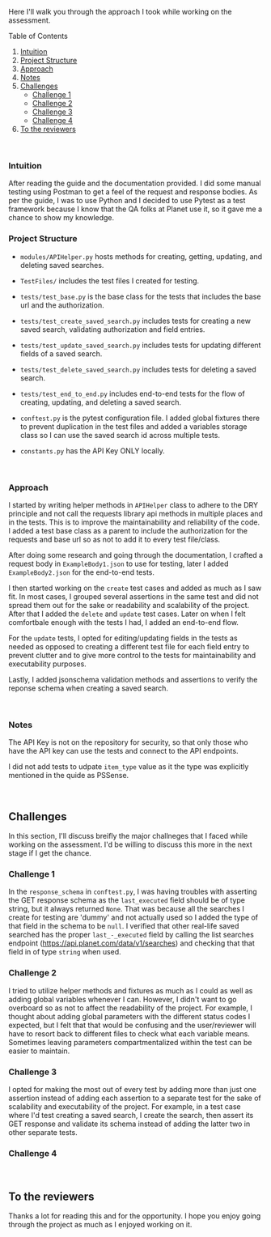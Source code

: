 Here I'll walk you through the approach I took while working on the assessment.
<br />
<!-- TABLE OF CONTENTS -->
  <summary>Table of Contents</summary>
  <ol>
    <li>
      <a href="#intuition">Intuition</a>
    </li>
    <li><a href="#project-structure">Project Structure</a></li>
    <li><a href="#approach">Approach</a></li>
    <li><a href="#notes">Notes</a></li>
    <li>
      <a href="#challenges">Challenges</a>
      <ul>
        <li><a href="#challenge-1">Challenge 1</a></li>
        <li><a href="#challenge-2">Challenge 2</a></li>
        <li><a href="#challenge-3">Challenge 3</a></li>
        <li><a href="#challenge-4">Challenge 4</a></li>
      </ul>
    </li>
    <li><a href="#to-the-reviewers">To the reviewers</a></li>
  </ol>
<br />

### Intuition
After reading the guide and the documentation provided. I did some manual testing using Postman to get a feel of the request and response bodies. As per the guide, I was to use Python and I decided to use Pytest as a test framework because I know that the QA folks at Planet use it, so it gave me a chance to show my knowledge.
<br />

### Project Structure
- `modules/APIHelper.py` hosts methods for creating, getting, updating, and deleting saved searches.

- `TestFiles/` includes the test files I created for testing.

- `tests/test_base.py` is the base class for the tests that includes the base url and the authorization.

- `tests/test_create_saved_search.py` includes tests for creating a new saved search, validating authorization and field entries.

- `tests/test_update_saved_search.py` includes tests for updating different fields of a saved search.

- `tests/test_delete_saved_search.py` includes tests for deleting a saved search.

- `tests/test_end_to_end.py` includes end-to-end tests for the flow of creating, updating, and deleting a saved search.

- `conftest.py` is the pytest configuration file. I added global fixtures there to prevent duplication in the test files and added a variables storage class so I can use the saved search id across multiple tests.

- `constants.py` has the API Key ONLY locally.
<br />

### Approach
I started by writing helper methods in `APIHelper` class to adhere to the DRY principle and not call the requests library api methods in multiple places and in the tests. This is to improve the maintainability and reliability of the code. I added a test base class as a parent to include the authorization for the requests and base url so as not to add it to every test file/class.

After doing some research and going through the documentation, I crafted a request body in `ExampleBody1.json` to use for testing, later I added `ExampleBody2.json` for the end-to-end tests.

I then started working on the `create` test cases and added as much as I saw fit. In most cases, I grouped several assertions in the same test and did not spread them out for the sake or readability and scalability of the project. After that I added the `delete` and `update` test cases. Later on when I felt comfortbale enough with the tests I had, I added an end-to-end flow.

For the `update` tests, I opted for editing/updating fields in the tests as needed as opposed to creating a different test file for each field entry to prevent clutter and to give more control to the tests for maintainability  and executability purposes.

Lastly, I added jsonschema validation methods and assertions to verify the reponse schema when creating a saved search.

<br />

### Notes

The API Key is not on the repository for security, so that only those who have the API key can use the tests and connect to the API endpoints.

I did not add tests to udpate `item_type` value as it the type was explicitly mentioned in the quide as PSSense.

<br />

## Challenges

In this section, I'll discuss breifly the major challneges that I faced while working on the assessment. I'd be willing to discuss this more in the next stage if I get the chance.

### Challenge 1
In the `response_schema` in `conftest.py`, I was having troubles with asserting the GET response schema as the `last_executed` field should be of type string, but it always returned `None`. That was because all the searches I create for testing are 'dummy' and not actually used so I added the type of that field in the schema to be `null`. I verified that other real-life saved searched has the proper `last_-_executed` field by calling the list searches endpoint (https://api.planet.com/data/v1/searches) and checking that that field in of type `string` when used.
### Challenge 2
I tried to utilize helper methods and fixtures as much as I could as well as adding global variables whenever I can. However, I didn't want to go overboard so as not to affect the readability of the project. For example, I thought about adding global parameters with the different status codes I expected, but I felt that that would be confusing and the user/reviewer will have to resort back to different files to check what each variable means. Sometimes leaving parameters compartmentalized within the test can be easier to maintain.
### Challenge 3
I opted for making the most out of every test by adding more than just one assertion instead of adding each assertion to a separate test for the sake of scalability and executability  of the project. For example, in a test case where I'd test creating a saved search, I create the search, then assert its GET response and validate its schema instead of adding the latter two in other separate tests.

### Challenge 4

<br />

## To the reviewers
Thanks a lot for reading this and for the opportunity. I hope you enjoy going through the project as much as I enjoyed working on it.